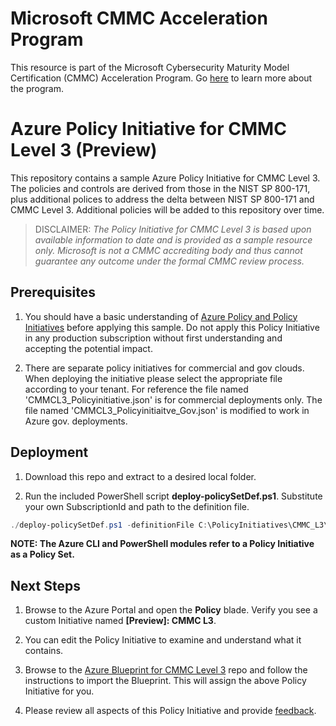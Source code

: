# Microsoft CMMC Acceleration Program
This resource is part of the Microsoft Cybersecurity Maturity Model Certification (CMMC) Acceleration Program. Go [here](https://aka.ms/CMMCResponse) to learn more about the program.

# Azure Policy Initiative for CMMC Level 3 (Preview)
This repository contains a sample Azure Policy Initiative for CMMC Level 3.  The policies and controls are derived from those in the NIST SP 800-171, plus additional polices to address the delta between NIST SP 800-171 and CMMC Level 3.  Additional policies will be added to this repository over time.

>DISCLAIMER: _The Policy Initiative for CMMC Level 3 is based upon available information to date and is provided as a sample resource only. Microsoft is not a CMMC accrediting body and thus cannot guarantee any outcome under the formal CMMC review process._

## Prerequisites
1. You should have a basic understanding of [Azure Policy and Policy Initiatives](https://azure.microsoft.com/en-us/services/azure-policy/) before applying this sample. Do not apply this Policy Initiative in any production subscription without first understanding and accepting the potential impact.

2. There are separate policy initiatives for commercial and gov clouds.  When deploying the initiative please select the appropriate file according to your tenant.  For reference the file named 'CMMCL3_Policyinitiative.json' is for commercial deployments only.  The file named 'CMMCL3_Policyinitiaitve_Gov.json' is modified to work in Azure gov. deployments.
  
## Deployment
1. Download this repo and extract to a desired local folder.

2. Run the included PowerShell script **deploy-policySetDef.ps1**. Substitute your own SubscriptionId and path to the definition file.
  ```powershell
  ./deploy-policySetDef.ps1 -definitionFile C:\PolicyInitiatives\CMMC_L3\CMMCL3_PolicyInitiative_Preview.json -subscriptionId 00000000-0000-0000-0000-000000000000
  ```
  **NOTE: The Azure CLI and PowerShell modules refer to a Policy Initiative as a Policy Set.**
  
 ## Next Steps
1. Browse to the Azure Portal and open the **Policy** blade. Verify you see a custom Initiative named **[Preview]: CMMC L3**.

2. You can edit the Policy Initiative to examine and understand what it contains.

3. Browse to the [Azure Blueprint for CMMC Level 3](https://github.com/adamdimopoulos/Blueprints) repo and follow the instructions to import the Blueprint. This will assign the above Policy Initiative for you.

4. Please review all aspects of this Policy Initiative and provide [feedback](https://aka.ms/feedbackazureblueprintcmmc).
  
